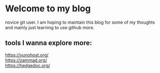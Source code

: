 # Welcome to my blog

novice git user. I am hoping to maintain this blog for some of my thoughts and mainly just learning to use github more.

## tools I wanna explore more: 
https://yunohost.org/ <br>
https://zammad.org/ <br>
https://hedgedoc.org/ <br>
